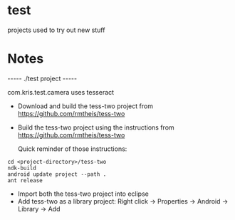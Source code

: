 test
====

projects used to try out new stuff


Notes
====

----- ./test project -----

com.kris.test.camera uses tesseract 

-	Download and build the tess-two project from https://github.com/rmtheis/tess-two
-	Build the tess-two project using the instructions from https://github.com/rmtheis/tess-two

    Quick reminder of those instructions:

```
cd <project-directory>/tess-two
ndk-build
android update project --path .
ant release
```

-	Import both the tess-two project into eclipse
-	Add tess-two as a library project: Right click -> Properties -> Android -> Library -> Add
